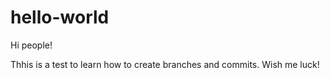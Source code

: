 # hello-world

Hi people!

Thhis is a test to learn how to create branches and commits.
Wish me luck!

